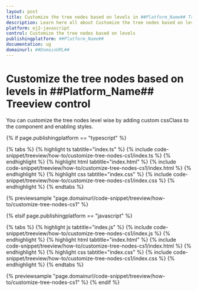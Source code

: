 ```yaml
---
layout: post
title: Customize the tree nodes based on levels in ##Platform_Name## Treeview control | Syncfusion
description: Learn here all about Customize the tree nodes based on levels in Syncfusion ##Platform_Name## Treeview control of Syncfusion Essential JS 2 and more.
platform: ej2-javascript
control: Customize the tree nodes based on levels 
publishingplatform: ##Platform_Name##
documentation: ug
domainurl: ##DomainURL##
---
```


# Customize the tree nodes based on levels in ##Platform_Name## Treeview control

You can customize the tree nodes level wise by adding custom cssClass to the component and enabling styles.

{% if page.publishingplatform == "typescript" %}

 {% tabs %}
{% highlight ts tabtitle="index.ts" %}
{% include code-snippet/treeview/how-to/customize-tree-nodes-cs1/index.ts %}
{% endhighlight %}
{% highlight html tabtitle="index.html" %}
{% include code-snippet/treeview/how-to/customize-tree-nodes-cs1/index.html %}
{% endhighlight %}
{% highlight css tabtitle="index.css" %}
{% include code-snippet/treeview/how-to/customize-tree-nodes-cs1/index.css %}
{% endhighlight %}
{% endtabs %}
        
{% previewsample "page.domainurl/code-snippet/treeview/how-to/customize-tree-nodes-cs1" %}

{% elsif page.publishingplatform == "javascript" %}

{% tabs %}
{% highlight js tabtitle="index.js" %}
{% include code-snippet/treeview/how-to/customize-tree-nodes-cs1/index.js %}
{% endhighlight %}
{% highlight html tabtitle="index.html" %}
{% include code-snippet/treeview/how-to/customize-tree-nodes-cs1/index.html %}
{% endhighlight %}
{% highlight css tabtitle="index.css" %}
{% include code-snippet/treeview/how-to/customize-tree-nodes-cs1/index.css %}
{% endhighlight %}
{% endtabs %}

{% previewsample "page.domainurl/code-snippet/treeview/how-to/customize-tree-nodes-cs1" %}
{% endif %}
